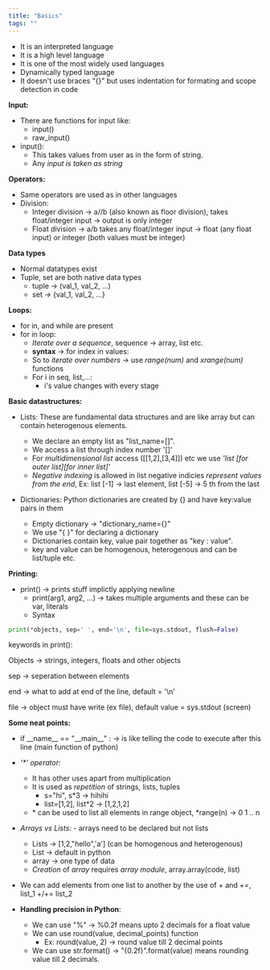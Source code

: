 ```yaml
---
title: "Basics"
tags: ""
---
```

-   It is an interpreted language
-   It is a high level language
-   It is one of the most widely used languages
-   Dynamically typed language
-   It doesn't use braces "{}" but uses indentation for formating and scope detection in code

**Input:**

-   There are functions for input like:
    -   input()
    -   raw_input()
-   input():
    -   This takes values from user as in the form of string.
    -   Any _input is taken as string_

**Operators:**

-   Same operators are used as in other languages
-   Division:
    -   Integer division → a//b (also known as floor division), takes float/integer input → output is only integer
    -   Float division → a/b takes any float/integer input → float (any float input) or integer (both values must be integer)

**Data types**

-   Normal datatypes exist
-   Tuple, set are both native data types
    -   tuple → (val_1, val_2, ...)
    -   set → {val_1, val_2, ...}

**Loops:**

-   for in, and while are present
-   for in loop:
    -   _Iterate over a sequence_, sequence → array, list etc.
    -   **syntax** → for index in values:
    -   So to _iterate over numbers_ → use _range(num)_ and _xrange(num)_ functions
    -   For i in seq, list,...:
        -   i's value changes with every stage

**Basic datastructures:**

-   Lists: These are fundamental data structures and are like array but can contain heterogenous elements.
    -   We declare an empty list as "list_name=\[]".
    -   We access a list through index number '\[]'
    -   For _multidimensional list_ access (\[[1,2],[3,4]]) etc we use _'list [for outer list][for inner list]'_
    -   _Negative indexing_ is allowed in list negative indicies _represent values from the end_, Ex: list [-1] → last element, list [-5] → 5 th from the last

-   Dictionaries: Python dictionaries are created by {} and have key:value pairs in them
    -   Empty dictionary → "dictionary_name={}"
    -   We use "{ }" for declaring a dictionary
    -   Dictionaries contain key, value pair together as "key : value".
    -   key and value can be homogenous, heterogenous and can be list/tuple etc.

**Printing:**

-   print() → prints stuff implictly applying newline
    -   print(arg1, arg2, ...) → takes multiple arguments and these can be var, literals
    -   Syntax

```Python
print(*objects, sep=' ', end='\n', file=sys.stdout, flush=False)
```

keywords in print():

Objects → strings, integers, floats and other objects

sep → seperation between elements

end → what to add at end of the line, default = '\\n'

file → object must have write (ex file), default value = sys.stdout (screen)

**Some neat points:**

-   if \_\_name\_\_ == "\_\_main\_\_" : → is like telling the code to execute after this line (main function of python)

-   _'\*' operator:_
    -   It has other uses apart from multiplication
    -   It is used as _repetition_ of strings, lists, tuples
        -   s="hi", s\*3 → hihihi
        -   list=[1,2], list\*2 → [1,2,1,2]
    -   \* can be used to list all elements in range object, \*range(n) → 0 1 .. n

-   _Arrays vs Lists:_
    		\- arrays need to be declared but not lists
    -   Lists → [1,2,"hello",'a'] \(can be homogenous and heterogenous)
    -   List → default in python
    -   array → one type of data
    -   _Creation_ of _array_ requires _array module_, array.array(code, list)

-   We can add elements from one list to another by the use of _+_ and _+=_, list_1 +/+= list_2

-   **Handling precision in Python**:
    -   We can use "%" → %0.2f means upto 2 decimals for a float value
    -   We can use round(value, decimal_points) function
        -   Ex: round(value, 2) → round value till 2 decimal points
    -   We can use str.format() → "{0.2f}".format(value) means rounding value till 2 decimals.
